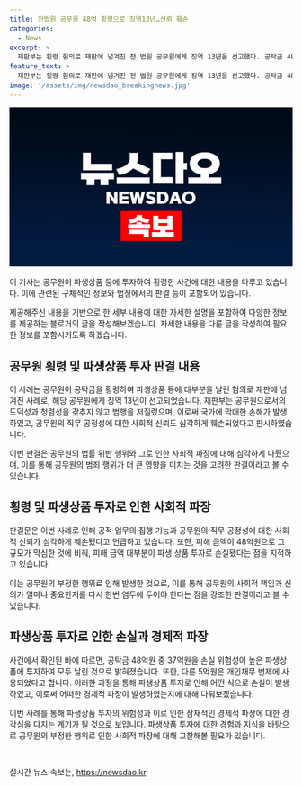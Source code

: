 ```yaml
---
title: 전법원 공무원 48억 횡령으로 징역13년…신뢰 훼손
categories:
  - News
excerpt: >
  재판부는 횡령 혐의로 재판에 넘겨진 전 법원 공무원에게 징역 13년을 선고했다. 공탁금 48억원 중 대부분을 파생상품에 투자해 손실한 것으로 밝혀졌으며, 재산상태를 고려해 피해 회복이 어렵다고 지적했다. A씨는 공탁 관련 업무를 이용해 범행을 저질렀으며, 추가로 부정 출금 혐의도 받고 있다. 2019년부터 2020년까지 경매계 참여관으로 근무할 당시에도 부정 출금 혐의를 받고 있다.
feature_text: >
  재판부는 횡령 혐의로 재판에 넘겨진 전 법원 공무원에게 징역 13년을 선고했다. 공탁금 48억원 중 대부분을 파생상품에 투자해 손실한 것으로 밝혀졌으며, 재산상태를 고려해 피해 회복이 어렵다고 지적했다. A씨는 공탁 관련 업무를 이용해 범행을 저질렀으며, 추가로 부정 출금 혐의도 받고 있다. 2019년부터 2020년까지 경매계 참여관으로 근무할 당시에도 부정 출금 혐의를 받고 있다.
image: '/assets/img/newsdao_breakingnews.jpg'
---
```


<p><img src="/assets/img/newsdao_breakingnews.jpg" alt="flaretime 속보" /></p>

<p>이 기사는 공무원이 파생상품 등에 투자하여 횡령한 사건에 대한 내용을 다루고 있습니다. 이에 관련된 구체적인 정보와 법정에서의 판결 등이 포함되어 있습니다.</p>

<p>제공해주신 내용을 기반으로 한 세부 내용에 대한 자세한 설명을 포함하여 다양한 정보를 제공하는 블로거의 글을 작성해보겠습니다. 자세한 내용을 다룬 글을 작성하여 필요한 정보를 포함시키도록 하겠습니다.</p>

<h2>공무원 횡령 및 파생상품 투자 판결 내용</h2>

<p>이 사례는 공무원이 공탁금을 횡령하여 파생상품 등에 대부분을 날린 혐의로 재판에 넘겨진 사례로, 해당 공무원에게 징역 13년이 선고되었습니다. 재판부는 공무원으로서의 도덕성과 청렴성을 갖추지 않고 범행을 저질렀으며, 이로써 국가에 막대한 손해가 발생하였고, 공무원의 직무 공정성에 대한 사회적 신뢰도 심각하게 훼손되었다고 판시하였습니다.</p>

<p>이번 판결은 공무원의 법률 위반 행위와 그로 인한 사회적 파장에 대해 심각하게 다뤘으며, 이를 통해 공무원의 범죄 행위가 더 큰 영향을 미치는 것을 고려한 판결이라고 볼 수 있습니다.</p>

<h2>횡령 및 파생상품 투자로 인한 사회적 파장</h2>

<p>판결문은 이번 사례로 인해 공적 업무의 집행 기능과 공무원의 직무 공정성에 대한 사회적 신뢰가 심각하게 훼손됐다고 언급하고 있습니다. 또한, 피해 금액이 48억원으로 그 규모가 막심한 것에 비춰, 피해 금액 대부분이 파생 상품 투자로 손실됐다는 점을 지적하고 있습니다.</p>

<p>이는 공무원의 부정한 행위로 인해 발생한 것으로, 이를 통해 공무원의 사회적 책임과 신의가 얼마나 중요한지를 다시 한번 염두에 두어야 한다는 점을 강조한 판결이라고 볼 수 있습니다.</p>

<h2>파생상품 투자로 인한 손실과 경제적 파장</h2>

<p>사건에서 확인된 바에 따르면, 공탁금 48억원 중 37억원을 손실 위험성이 높은 파생상품에 투자하여 모두 날린 것으로 밝혀졌습니다. 또한, 다른 5억원은 개인채무 변제에 사용되었다고 합니다. 이러한 과정을 통해 파생상품 투자로 인해 어떤 식으로 손실이 발생하였고, 이로써 어떠한 경제적 파장이 발생하였는지에 대해 다뤄보겠습니다.</p>

<p>이번 사례를 통해 파생상품 투자의 위험성과 이로 인한 잠재적인 경제적 파장에 대한 경각심을 다지는 계기가 될 것으로 보입니다. 파생상품 투자에 대한 경험과 지식을 바탕으로 공무원의 부정한 행위로 인한 사회적 파장에 대해 고찰해볼 필요가 있습니다. </p>

<p data-ke-size="size16">&nbsp;</p>
실시간 뉴스 속보는, <a href="https://newsdao.kr" rel="dofollow">https://newsdao.kr</a>


